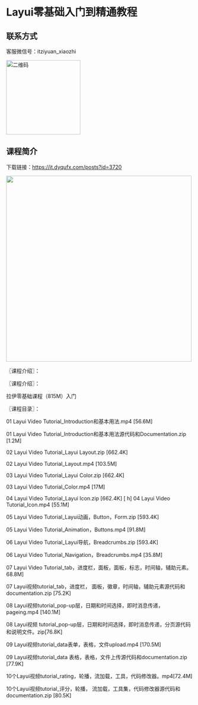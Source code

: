 # Layui零基础入门到精通教程

## 联系方式

客服微信号：itziyuan_xiaozhi

<img src="https://ziyuanyun.oss-cn-guangzhou.aliyuncs.com/common/20240614073449/666b82192834a.jpg" width="200" height="200" alt="二维码">

## 课程简介

下载链接：https://it.dyqufx.com/posts?id=3720

<img src="https://ziyuanyun.oss-cn-guangzhou.aliyuncs.com/yun/20240515185312/66449418b4181.jpg" width="500" alt="">

  〖课程介绍〗：

 〖课程介绍〗：

 拉伊零基础课程（815M）入门

 〖课程目录〗：

 01 Layui Video Tutorial_Introduction和基本用法.mp4 [56.6M]

 01 Layui Video Tutorial_Introduction和基本用法源代码和Documentation.zip [1.2M]

 02 Layui Video Tutorial_Layui Layout.zip [662.4K]

 02 Layui Video Tutorial_Layout.mp4 [103.5M]

 03 Layui Video Tutorial_Layui Color.zip [662.4K]

 03 Layui Video Tutorial_Color.mp4 [17M]

 04 Layui Video Tutorial_Layui Icon.zip [662.4K] [ h] 04 Layui Video Tutorial_Icon.mp4 [55.1M]

 05 Layui Video Tutorial_Layui动画，Button，Form.zip [593.4K]

 05 Layui Video Tutorial_Animation，Buttons.mp4 [91.8M]

 06 Layui Video Tutorial_Layui导航，Breadcrumbs.zip [593.4K]

 06 Layui Video Tutorial_Navigation，Breadcrumbs.mp4 [35.8M]

 07 Layui Video Tutorial_tab，进度栏，面板，面板，标志，时间轴，辅助元素。 68.8M]

 07 Layui视频tutorial_tab，进度栏， 面板，徽章，时间轴，辅助元素源代码和documentation.zip [75.2K]

 08 Layui视频tutorial_pop-up层，日期和时间选择，即时消息传递，pageing.mp4 [140.1M]

 08 Layui视频 tutorial_pop-up层，日期和时间选择，即时消息传递，分页源代码和说明文件。zip[76.8K]

 09 Layui视频tutorial_data表单，表格，文件upload.mp4 [170.5M]

 09 Layui视频tutorial_data 表格，表格，文件上传源代码和documentation.zip [77.9K]

 10个Layui视频tutorial_rating，轮播，流加载，工具，代码修改器。mp4[72.4M]

 10个Layui视频tutorial_评分，轮播， 流加载，工具集，代码修改器源代码和documentation.zip [80.5K]

  